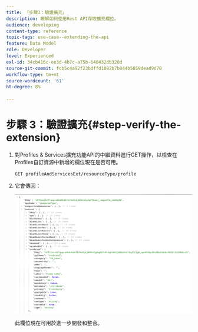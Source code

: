 ```yaml
---
title: 「步驟3：驗證擴充」
description: 瞭解如何使用Rest API存取擴充欄位。
audience: developing
content-type: reference
topic-tags: use-case--extending-the-api
feature: Data Model
role: Developer
level: Experienced
exl-id: 34cb416c-ee3d-4b7c-a75b-640432db320d
source-git-commit: fcb5c4a92f23bdffd1082b7b044b5859dead9d70
workflow-type: tm+mt
source-wordcount: '61'
ht-degree: 8%

---
```


# 步驟 3：驗證擴充{#step-verify-the-extension}

1. 對Profiles &amp; Services擴充功能API的中繼資料進行GET操作，以檢查在Profiles自訂資源中新增的欄位現在是否可用。

   ```
   GET profileAndServicesExt/resourceType/profile
   ```

1. 它會傳回：

   ![](assets/extendpandsapiview.png)

   此欄位現在可用於進一步開發和整合。
